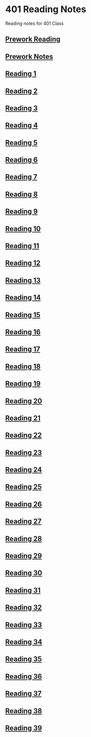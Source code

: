 # 401 Reading Notes
  <p> Reading notes for 401 Class </p>

## [Prework Reading](/401_readingNotes/Prework_reading.md)

## [Prework Notes](/401_readingNotes/Prework_Notes.md)

## [Reading 1](/401_readingNotes/Read_01.md)

## [Reading 2](/401_readingNotes/Read_02.md)

## [Reading 3](/401_readingNotes/Read_03.md)

## [Reading 4](/401_readingNotes/Read_04.md)

## [Reading 5](/401_readingNotes/Read_05.md)

## [Reading 6](/401_readingNotes/Read_06.md)

## [Reading 7](/401_readingNotes/Read_07.md)

## [Reading 8](/401_readingNotes/Read_08.md)

## [Reading 9](/401_readingNotes/Read_09.md)

## [Reading 10](/401_readingNotes/Read_10.md)

## [Reading 11](/401_readingNotes/Read_11.md)

## [Reading 12](/401_readingNotes/Read_12.md)

## [Reading 13](/401_readingNotes/Read_13.md)

## [Reading 14](/401_readingNotes/Read_14.md)

## [Reading 15](/401_readingNotes/Read_15.md)

## [Reading 16](/401_readingNotes/Read_16.md)

## [Reading 17](/401_readingNotes/Read_17.md)

## [Reading 18](/401_readingNotes/Read_18.md)

## [Reading 19](/401_readingNotes/Read_19.md)

## [Reading 20](/401_readingNotes/Read_20.md)

## [Reading 21](/401_readingNotes/Read_21.md)

## [Reading 22](/401_readingNotes/Read_22.md)

## [Reading 23](/401_readingNotes/Read_23.md)

## [Reading 24](/401_readingNotes/Read_24.md)

## [Reading 25](/401_readingNotes/Read_25.md)

## [Reading 26](/401_readingNotes/Read_26.md)

## [Reading 27](/401_readingNotes/Read_27.md)

## [Reading 28](/401_readingNotes/Read_28.md)

## [Reading 29](/401_readingNotes/Read_29.md)

## [Reading 30](/401_readingNotes/Read_30.md)

## [Reading 31](/401_readingNotes/Read_31.md)

## [Reading 32](/401_readingNotes/Read_32.md)

## [Reading 33](/401_readingNotes/Read_33.md)

## [Reading 34](/401_readingNotes/Read_34.md)

## [Reading 35](/401_readingNotes/Read_35.md)

## [Reading 36](/401_readingNotes/Read_36.md)

## [Reading 37](/401_readingNotes/Read_37.md)

## [Reading 38](/401_readingNotes/Read_38.md)

## [Reading 39](/401_readingNotes/Read_39.md)
